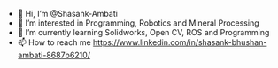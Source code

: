- 👋 Hi, I’m @Shasank-Ambati
- 👀 I’m interested in Programming, Robotics and Mineral Processing
- 🌱 I’m currently learning Solidworks, Open CV, ROS and Programming
- 📫 How to reach me https://www.linkedin.com/in/shasank-bhushan-ambati-8687b6210/

<!---
Shasank-Ambati/Shasank-Ambati is a ✨ special ✨ repository because its `README.md` (this file) appears on your GitHub profile.
You can click the Preview link to take a look at your changes.
--->
